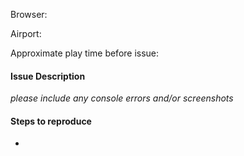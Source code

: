 Browser:

Airport:

Approximate play time before issue:

#### Issue Description
_please include any console errors and/or screenshots_ 


#### Steps to reproduce
- 
